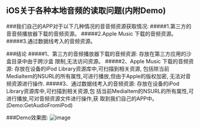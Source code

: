 ## iOS关于各种本地音频的读取问题(内附Demo)

###我们⾃己的APP对于以下几种情况的⾳音频资源获取情况: 
#####1.第三方的⾳音频播放器下载的音频资源。
#####2.Apple Music 下载的⾳频资源。 
#####3.通过数据线考入的音频资源。


###结论
#####1、第三方的音频播放器下载的音频资源: 存放在第三⽅应用的沙盒目录中由于跨沙盒 限制,无法访问资源。
#####2、Apple Music 下载的音频资源: 存放在设备的iPod Library资源库中,可扫描到相关资源, 包括除当前MediaItem的NSURL的所有属性,可进行播放,但由于Apple的版权加密, 无法对⾳频资源进行操作.
#####3、通过数据线考入的音频资源: 存放在设备的iPod Library资源库中,可扫描到相关资源,包 括当前MediaItem的NSURL的所有属性,可进行播放,可对音频资源⽂件进行操作,获 取到我们⾃⼰的APP中。(Demo:GetAudioFromiPod)


###Demo效果图:
![image](https://github.com/LhyPro/iOS-GetAudioFromiPod/blob/master/iOS%E5%85%B3%E4%BA%8E%E5%90%84%E7%A7%8D%E6%9C%AC%E5%9C%B0%E9%9F%B3%E9%A2%91%E7%9A%84%E8%AF%BB%E5%8F%96%E9%97%AE%E9%A2%98/GetAudioFromiPod.gif)
